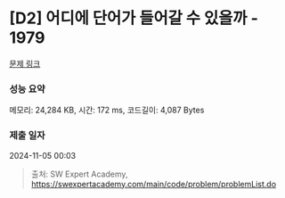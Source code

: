 # [D2] 어디에 단어가 들어갈 수 있을까 - 1979 

[문제 링크](https://swexpertacademy.com/main/code/problem/problemDetail.do?contestProbId=AV5PuPq6AaQDFAUq) 

### 성능 요약

메모리: 24,284 KB, 시간: 172 ms, 코드길이: 4,087 Bytes

### 제출 일자

2024-11-05 00:03



> 출처: SW Expert Academy, https://swexpertacademy.com/main/code/problem/problemList.do